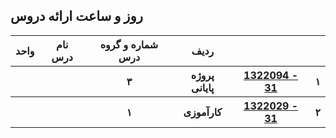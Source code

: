 <a name="Course-Table"></a>
## روز و ساعت ارائه دروس
<div dir="ltr">
<table style="width:100%">
  <tr>      
    <th >واحد</th>
    <th>نام درس</th>
    <th>شماره و گروه درس</th>
    <th>ردیف</th>
  </tr>
  <tr>
    <th ></th>
    <th ></th>
    <th >۳</th>
    <th>پروژه پایانی</th>
    <th><a  href="">1322094 - 31</a></th>
    <th>۱</th>
  </tr>
   <tr>
    <th ></th>
    <th ></th>
    <th>۱</th>
    <th>کارآموزی</th>
    <th ><a  href="">1322029 - 31</a></th>
    <th>۲</th>
  </tr>
</table>
</div>
